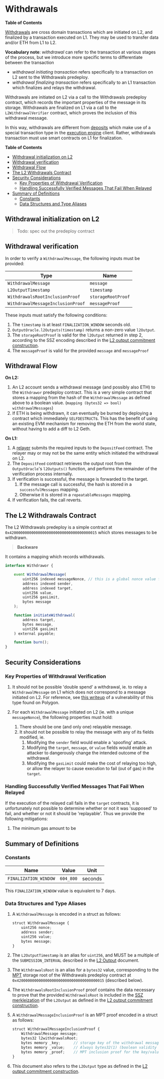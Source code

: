 # Withdrawals

<!-- All glossary references in this file. -->
[g-deposits]: glossary.md#deposits
[g-deposited]: glossary.md#deposited-transaction
[deposit-tx-type]: glossary.md#deposited-transaction-type

[g-withdrawal]: glossary.md#withdrawal
[g-mpt]: glossary.md#merkle-patricia-trie
[g-relayer]: glossary.md#withdrawals
[g-execution-engine]: glossary.md#execution-engine
**Table of Contents**

[Withdrawals][g-withdrawal] are cross domain transactions which are initiated on L2, and finalized by a transaction
executed on L1. They may be used to transfer data and/or ETH from L1 to L2.

**Vocabulary note**: *withdrawal* can refer to the transaction at various stages of the process, but we introduce
more specific terms to differentiate between the transaction

- *withdrawal initiating transaction* refers specifically to a transaction on L2 sent to the Withdrawals predeploy.
- *withdrawal finalizing transaction* refers specifically to an L1 transaction which finalizes and relays the
  withdrawal.

Withdrawals are initiated on L2 via a call to the Withdrawals predeploy contract, which records the important properties
of the message in its storage. Withdrawals are finalized on L1 via a call to the `L2WithdrawalVerifier` contract, which
proves the inclusion of this withdrawal message.

In this way, withdrawals are different from [deposits][g-deposits] which make use of a special transaction type in the
[execution engine][g-execution-engine] client. Rather, withdrawals transaction must use smart contracts on L1 for
finalization.

<!-- START doctoc generated TOC please keep comment here to allow auto update -->
<!-- DON'T EDIT THIS SECTION, INSTEAD RE-RUN doctoc TO UPDATE -->
**Table of Contents**

- [Withdrawal initialization on L2](#withdrawal-initialization-on-l2)
- [Withdrawal verification](#withdrawal-verification)
- [Withdrawal Flow](#withdrawal-flow)
- [The L2 Withdrawals Contract](#the-l2-withdrawals-contract)
- [Security Considerations](#security-considerations)
  - [Key Properties of Withdrawal Verification](#key-properties-of-withdrawal-verification)
  - [Handling Successfully Verified Messages That Fail When Relayed](#handling-successfully-verified-messages-that-fail-when-relayed)
- [Summary of Definitions](#summary-of-definitions)
  - [Constants](#constants)
  - [Data Structures and Type Aliases](#data-structures-and-type-aliases)

<!-- END doctoc generated TOC please keep comment here to allow auto update -->

## Withdrawal initialization on L2

> Todo: spec out the predeploy contract

## Withdrawal verification

In order to verify a `WithdrawalMessage`, the following inputs must be provided:

| Type                              | Name               |
| --------------------------------- | ------------------ |
| `WithdrawalMessage`               | `message`          |
| `L2OutputTimestamp`               | `timestamp`        |
| `WithdrawalsRootInclusionProof`   | `storageRootProof` |
| `WithdrawalMessageInclusionProof` | `messageProof`     |

These inputs must satisfy the following conditions:

1. The `timestamp` is at least `FINALIZATION_WINDOW` seconds old.
1. `OutputOracle.l2Outputs(timestamp)` returns a non-zero value `l2Output`.
1. The `storageRootProof` is valid for the `l2Output` returned in step 2, according to the SSZ encoding described in the
   [L2 output commitment construction](./proposals.md#l2-output-commitment-construction).
1. The `messageProof` is valid for the provided `message` and `messageProof`

## Withdrawal Flow

**On L2:**

1. An L2 account sends a withdrawal message (and possibly also ETH) to the `Withdrawor` predeploy contract.
   This is a very simple contract that stores a mapping from the hash of the `WithdrawalMessage` as defined above to a
   boolean value. (`mapping (bytes32 => bool) withdrawalMessages`)
2. If ETH is being withdrawn, it can eventually be burned by deploying a contract which immediately `SELFDESTRUCT`s.
   This has the benefit of using an existing EVM mechanism for removing the ETH from the world state, without having to
   add a diff to L2 Geth.

**On L1:**

1. A [relayer][g-relayer] submits the required inputs to the `DepositFeed` contract. The relayer may or may not be the
   same entity which initiated the withdrawal on L2.
2. The `DepositFeed` contract retrieves the output root from the `OutputOracle`'s `l2Outputs()` function, and performs
   the remainder of the verification process internally.
3. If verification is successful, the message is forwarded to the target.
    1. If the message call is successful, the hash is stored in a `successfulMessages` mapping.
    2. Otherwise it is stored in a `repeatableMessages` mapping.
4. If verification fails, the call reverts.

## The L2 Withdrawals Contract

The L2 Withdrawals predeploy is a simple contract at `0x4200000000000000000000000000000000000015` which stores messages
to be withdrawn.

> **Backware**

It contains a mapping which records withdrawals.

```js
interface Withdrawor {

    event WithdrawalMessage(
        uint256 indexed messageNonce, // this is a global nonce value for all withdrawal messages
        address indexed sender,
        address indexed target,
        uint256 value,
        uint256 gasLimit,
        bytes message
    );

    function initiateWithdrawal(
        address target,
        bytes message,
        uint256 gasLimit
    ) external payable;

    function burn();
}
```

## Security Considerations

### Key Properties of Withdrawal Verification

1. It should not be possible 'double spend' a withdrawal, ie. to relay a `WithdrawalMessage` on L1 which does not
    correspond to a message initiated on L2. For reference, see [this writeup][polygon-dbl-spend] of a vulnerability
    of this type found on Polygon.

    [polygon-dbl-spend]: https://gerhard-wagner.medium.com/double-spending-bug-in-polygons-plasma-bridge-2e0954ccadf1

1. For each `WithdrawalMessage` initiated on L2 (ie. with a unique `messageNonce`), the following properties must hold:
    1. There should be one (and only one) relayable message.
    1. It should not be possible to relay the message with any of its fields modified, ie.
        1. Modifying the `sender` field would enable a 'spoofing' attack.
        1. Modifying the `target`, `message`, or `value` fields would enable an attacker to dangerously change the
           intended outcome of the withdrawal.
        1. Modifying the `gasLimit` could make the cost of relaying too high, or allow the relayer to cause execution
           to fail (out of gas) in the `target`.

### Handling Successfully Verified Messages That Fail When Relayed

If the execution of the relayed call fails in the `target` contracts, it is unfortunately not possible to determine
whether or not it was 'supposed' to fail, and whether or not it should be 'replayable'.
Thus we provide the following mitigations:

1. The minimum gas amount to be

[Insufficient Gas Griefing]:(https://swcregistry.io/docs/SWC-126)

## Summary of Definitions

### Constants

| Name                  | Value     | Unit    |
| --------------------- | --------- | ------- |
| `FINALIZATION_WINDOW` | `604_800` | seconds |

This `FINALIZATION_WINDOW` value is equivalent to 7 days.

### Data Structures and Type Aliases

1. A `WithdrawalMessage` is encoded in a struct as follows:

    ```js
    struct WithdrawalMessage {
        uint256 nonce;
        address sender;
        uint256 value;
        bytes message;
    }
    ```

1. The `L2OutputTimestamp` is an alias for `uint256`, and MUST be a multiple of the `SUBMISSION_INTERVAL` described
  in the [L2 Output](./proposals.md#constants) document.

1. The `WithdrawalsRoot` is an alias for a `bytes32` value, corresponding to the [MPT][g-mpt]
  storage root of the Withdrawals predeploy contract at `0x4200000000000000000000000000000000000015` (described below).

1. The `WithdrawalsRootInclusionProof` proof contains the data necessary to prove that the provided `WithdrawalsRoot` is
  included in the
  [SSZ merkleization](https://github.com/ethereum/consensus-specs/blob/dev/ssz/simple-serialize.md#merkleization)
  of the `L2Output` as defined in the
  [L2 output commitment construction](./proposals.md#l2-output-commitment-construction).

1. A `WithdrawalMessageInclusionProof` is an MPT proof encoded in a struct as follows:

   ```js
   struct WithdrawalMessageInclusionProof {
       WithdrawalMessage message;
       bytes32 l2withdrawalsRoot;
       bytes memory _key;      // storage key of the withdrawal message commitment
       bytes memory _value;    // Always bytes32(1) (boolean validity status of the message)
       bytes memory _proof;    // MPT inclusion proof for the key/value
   }
   ```

1. This document also refers to the `L2Output` type as defined in the
  [L2 output commitment construction](./proposals.md#l2-output-commitment-construction).
